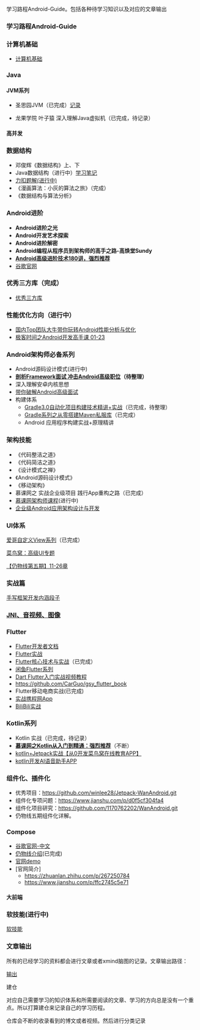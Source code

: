 学习路程Android-Guide。包括各种待学习知识以及对应的文章输出
### 学习路程Android-Guide

### 计算机基础

* [计算机基础](计算机基础.md)


### Java

#### JVM系列

* 圣思园JVM（已完成）[记录]()

* 龙果学院 叶子猿 深入理解Java虚拟机（已完成，待记录）

#### 高并发

### 数据结构

* 邓俊辉《数据结构》上、下
* Java数据结构（进行中）[学习笔记](https://github.com/kailaisi/data-structure/tree/master/src/datalearning)
* [力扣题解(进行中)](https://github.com/kailaisi/data-structure)
* 《漫画算法：小灰的算法之旅》（完成）
* 《数据结构与算法分析》

### Android进阶

* **Android进阶之光**
* **Android开发艺术探索**
* **Android进阶解密**
* **Android编程从程序员到架构师的高手之路-高焕堂Sundy**
* **[Android高级进阶技术180讲，强烈推荐](https://www.cniao5.com/course/10285)**
* [谷歌官网](https://developer.android.google.cn/topic/libraries/architecture/paging/v3-paged-data?hl=zh-cn)

### 优秀三方库（完成）

* [优秀三方库](优秀三方库.md)

### 性能优化方向（进行中）

* [国内Top团队大牛带你玩转Android性能分析与优化](https://coding.imooc.com/class/chapter/308.html#Anchor)
* [极客时间之Android开发高手课 01-23]()

### Android架构师必备系列

* Android源码设计模式(进行中)
* **[剖析Framework面试 冲击Android高级职位](https://coding.imooc.com/class/340.html)（待整理）**
* 深入理解安卓内核思想
* [带你破解Android高级面试](https://coding.imooc.com/class/chapter/317.html#Anchor)
* 构建体系
  * [Gradle3.0自动化项目构建技术精讲+实战](https://coding.imooc.com/class/chapter/206.html#Anchor)（已完成，待整理）
  * [Gradle系列之从零搭建Maven私服库](https://juejin.cn/post/6844903939658219527)（已完成）
  * Android 应用程序构建实战+原理精讲

### 架构技能

* 《代码整洁之道》
* 《代码简洁之道》
* 《设计模式之禅》
* 《Android源码设计模式》
* 《移动架构》
* 慕课网之 实战企业级项目 践行App重构之路（已完成）
* [慕课网架构师课程]()(进行中)
* [企业级Android应用架构设计与开发](https://coding.imooc.com/class/chapter/364.html#Anchor)

### UI体系

[爱哥自定义View系列](https://blog.csdn.net/aigestudio/category_9263410.html?spm=1001.2014.3001.5482)（已完成）

[菜鸟窝：高级UI专题](https://www.cniao5.com/course/10289#tab_3)

[【仍物线第五期】11-26章]()

### 实战篇

[手写框架开发内涵段子]()

### [JNI、音视频、图像](NDK音视频图像.md)

### Flutter

* [Flutter开发者文档](https://flutter.cn/docs/get-started/install/windows)
* [Flutter实战](https://book.flutterchina.club/chapter2/first_flutter_app.html)
* [Flutter核心技术与实战](https://www.kancloud.cn/alex_wsc/flutter_demo/1570992)（已完成）
* [闲鱼Flutter系列](https://www.yuque.com/xytech/flutter)
* [Dart Flutter入门实战视频教程](https://www.bilibili.com/video/BV1S4411E7LY?p=31&t=1842)
* https://github.com/CarGuo/gsy_flutter_book
* Flutter移动电商实战(已完成)
* [实战携程网App](https://coding.imooc.com/class/321.html)
* [BiliBili实战]()

### Kotlin系列

* Kotlin 实战（已完成，待记录）
* **[慕课网之Kotlin从入门到精通：强烈推荐](https://coding.imooc.com/class/chapter/398.html#Anchor)**（不断）
* [kotlin+Jetpack实战【从0开发菜鸟窝在线教育APP】]()
* [kotlin开发AI语音助手APP]()

### 组件化、插件化

* 优秀项目：https://github.com/winlee28/Jetpack-WanAndroid.git
* 组件化专项问题：https://www.jianshu.com/p/d0f5cf304fa4
* 组件化项目研究：https://github.com/1170762202/WanAndroid.git
* 仍物线五期组件化详解。

### Compose

* [谷歌官网-中文](https://developer.android.google.cn/jetpack/compose/tutorial?hl=zh_cn)
* [仍物线介绍](https://www.sohu.com/a/433487805_611601>https://ke.qq.com/course/3102992?taid=10361930727250192)(已完成)
* [官网demo](https://github.com/android/compose-samples)
* [官网简介]
  * https://zhuanlan.zhihu.com/p/267250784
  * https://www.jianshu.com/p/ffc2745c5e71

#### 大前端



### 软技能(进行中)

[软技能](软技能.md)

### 文章输出 

所有的已经学习的资料都会进行文章或者xmind脑图的记录。文章输出路径：

[输出](输出文章)

建仓

对应自己需要学习的知识体系和所需要阅读的文章、学习的方向总是没有一个重点。所以打算建仓来记录自己的学习历程。

仓库会不断的收录看到的博文或者视频。然后进行分类记录

